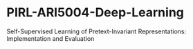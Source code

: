 # PIRL-ARI5004-Deep-Learning
Self-Supervised Learning of Pretext-Invariant Representations: Implementation and Evaluation
